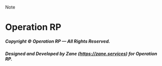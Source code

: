 > [!NOTE]
> # Operation RP
> ##### Copyright © Operation RP — All Rights Reserved.
> ##### Designed and Developed by Zane (https://zane.services) for Operation RP.

